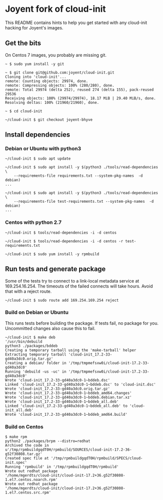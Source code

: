 # Joyent fork of cloud-init

This README contains hints to help you get started with any cloud-init hacking
for Joyent's images.

## Get the bits

On Centos 7 images, you probably are missing git.

```
~ $ sudo yum install -y git
```

```
~ $ git clone git@github.com:joyent/cloud-init.git
Cloning into 'cloud-init'...
remote: Counting objects: 29974, done.
remote: Compressing objects: 100% (280/280), done.
remote: Total 29974 (delta 252), reused 274 (delta 155), pack-reused 29536
Receiving objects: 100% (29974/29974), 18.17 MiB | 29.40 MiB/s, done.
Resolving deltas: 100% (21960/21960), done.

~ $ cd cloud-init

~/cloud-init $ git checkout joyent-bhyve

```

## Install dependencies

### Debian or Ubuntu with python3

```
~/cloud-init $ sudo apt update

~/cloud-init $ sudo apt install -y $(python3 ./tools/read-dependencies \
    --requirements-file requirements.txt --system-pkg-names  -d debian)
...

~/cloud-init $ sudo apt install -y $(python3 ./tools/read-dependencies \
    --requirements-file test-requirements.txt --system-pkg-names  -d debian)
...
```

### Centos with python 2.7

```
~/cloud-init $ tools/read-dependencies -i -d centos

~/cloud-init $ tools/read-dependencies -i -d centos -r test-requirements.txt

~/cloud-init $ sudo yum install -y rpmbuild
```

## Run tests and generate package

Some of the tests try to connect to a link-local metadata service at
169.254.16.254.  The timeouts of the failed connects will take hours.  Avoid
that with a reject route.

```
~/cloud-init $ sudo route add 169.254.169.254 reject
```

### Build on Debian or Ubuntu

This runs tests before building the package.  If tests fail, no package for you.
Uncommitted changes also cause this to fail.

```
~/cloud-init $ make deb
'/usr/bin/debuild
python3 ./packages/bddeb
Creating a temporary tarball using the 'make-tarball' helper
Extracting temporary tarball 'cloud-init_17.2-33-gd40a3dc0.orig.tar.gz'
Creating a debian/ folder in '/tmp/tmpmefsxw0i/cloud-init-17.2-33-gd40a3dc0'
Running 'debuild -us -uc' in '/tmp/tmpmefsxw0i/cloud-init-17.2-33-gd40a3dc0'
Wrote 'cloud-init_17.2-33-gd40a3dc0-1~bddeb.dsc'
Linked 'cloud-init_17.2-33-gd40a3dc0-1~bddeb.dsc' to 'cloud-init.dsc'
Wrote 'cloud-init_17.2-33-gd40a3dc0.orig.tar.gz'
Wrote 'cloud-init_17.2-33-gd40a3dc0-1~bddeb_amd64.changes'
Wrote 'cloud-init_17.2-33-gd40a3dc0-1~bddeb.debian.tar.xz'
Wrote 'cloud-init_17.2-33-gd40a3dc0-1~bddeb_all.deb'
Linked 'cloud-init_17.2-33-gd40a3dc0-1~bddeb_all.deb' to 'cloud-init_all.deb'
Wrote 'cloud-init_17.2-33-gd40a3dc0-1~bddeb_amd64.build'
```

### Build on Centos

```
$ make rpm
python2 ./packages/brpm --distro=redhat
Archived the code in
u'/tmp/rpmbuildgqdT0H/rpmbuild/SOURCES/cloud-init-17.2-36-g52f30808.tar.gz'
Created spec file at '/tmp/rpmbuildgqdT0H/rpmbuild/SPECS/cloud-init.spec'
Running 'rpmbuild' in '/tmp/rpmbuildgqdT0H/rpmbuild'
Wrote out redhat package
'/home/mgerdts/cloud-init/cloud-init-17.2+36.g52f30808-1.el7.centos.noarch.rpm'
Wrote out redhat package
'/home/mgerdts/cloud-init/cloud-init-17.2+36.g52f30808-1.el7.centos.src.rpm'
```
